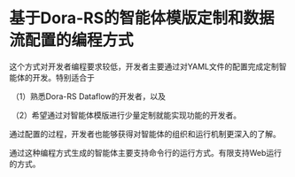 

# 基于Dora-RS的智能体模版定制和数据流配置的编程方式

这个方式对开发者编程要求较低，开发者主要通过对YAML文件的配置完成定制智能体的开发。特别适合于

​	（1）熟悉Dora-RS Dataflow的开发者，以及

​	（2）希望通过对智能体模版进行少量定制就能实现功能的开发者。

通过配置的过程，开发者也能够获得对智能体的组织和运行机制更深入的了解。

通过这种编程方式生成的智能体主要支持命令行的运行方式。有限支持Web运行的方式。


